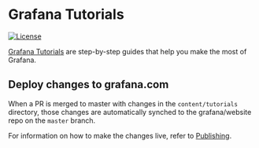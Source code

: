 # Grafana Tutorials

[![License](https://img.shields.io/github/license/grafana/grafana)](LICENSE)

[Grafana Tutorials](https://grafana.com/tutorials/) are step-by-step guides that help you make the most of Grafana.

## Deploy changes to grafana.com

When a PR is merged to master with changes in the `content/tutorials` directory, those changes are automatically synched to the grafana/website repo on the `master` branch.

For information on how to make the changes live, refer to [Publishing](https://github.com/grafana/website#publishing).
